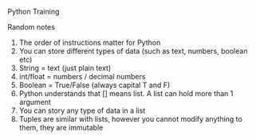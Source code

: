 Python Training

Random notes

1. The order of instructions matter for Python
2. You can store different types of data (such as text, numbers, boolean etc)
3. String = text (just plain text)
4. int/float = numbers / decimal numbers
5. Boolean = True/False (always capital T and F) 
6. Python understands that [] means list. A list can hold more than 1 argument 
7. You can story any type of data in a list
8. Tuples are similar with lists, however you cannot modify anything to them, they are immutable 
